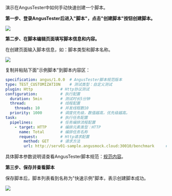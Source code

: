 [//]: # (如何快速创建一个脚本)

[//]: # (=====)

演示在AngusTester中如何手动快速创建一个脚本。

**第一步、登录AngusTester后进入"脚本"，点击"创建脚本"按钮创建脚本。**

![](https://bj-c1-prod-files.xcan.cloud/storage/pubapi/v1/file/QS01-01.png?fid=203622539782521023&fpt=7gvj6ytPRXv5q23wqAmaHZmSFbXRuq26DjoJNBvI)

**第二步、在脚本编辑页面填写脚本信息和内容。**

在创建页面输入脚本信息，如：脚本类型和脚本名称。

![](https://bj-c1-prod-files.xcan.cloud/storage/pubapi/v1/file/QS01-02.png?fid=203622539782521037&fpt=4n24RukTexeESvXatSj59fbALC6TGcyWyBLwueVa)

复制并粘贴下面"示例脚本"到脚本内容区：

```yaml
specification: angus/1.0.0  # AngusTester脚本规范版本
type: TEST_CUSTOMIZATION    # 测试类型：自定义测试
plugin: Http            # Http协议测试
configuration:          # 执行配置
  duration: 5min        # 测试时长5分钟
  thread:               # 线程配置
    threads: 10         # 并发线程数10
  priority: 1000        # 调度优先级，数值越高，优先级越高。
task:                   # 执行任务配置
  pipelines:            # 任务编排流程配置
    - target: HTTP      # 编排元素类型：HTTP
      name: Total       # 编排任务名称
      request:          # Http请求配置
        method: GET     # 请求方法
        url: http://serv01-sample.angusmock.cloud:30010/benchmark     # 请求接口路径
```

具体脚本参数说明请查看AngusTester脚本规范：[规范内容](https://www.xcan.cloud/help/doc/205509853639082016?c=205531805216931884)。

**第三步、保存并查看脚本**

保存脚本后，脚本列表看到名称为"快速示例"脚本，表示创建脚本成功。

![](https://bj-c1-prod-files.xcan.cloud/storage/pubapi/v1/file/QS01-03.png?fid=203622539782521027&fpt=syeRJKFW4xJtXcgpwTXLXMkPJoH6PSy5toVE6j4e)
